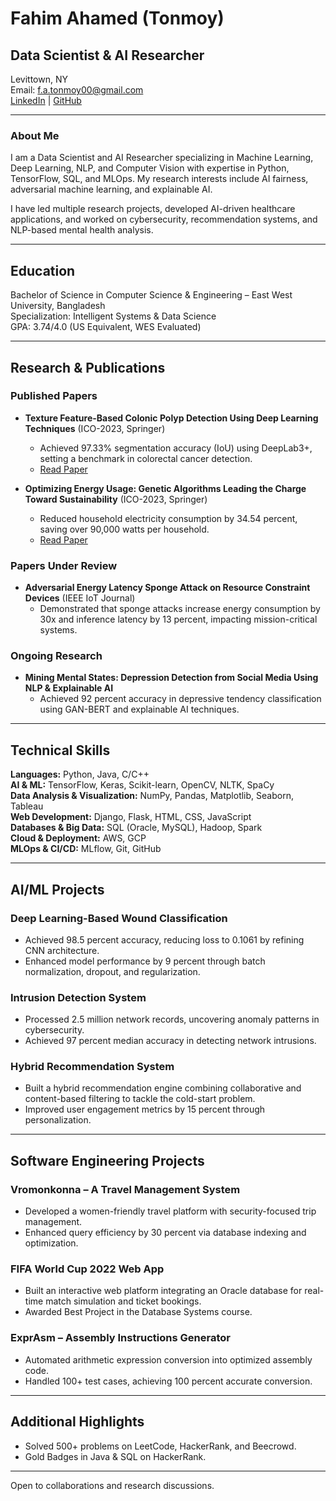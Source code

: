 # Fahim Ahamed (Tonmoy)  

## Data Scientist & AI Researcher  

Levittown, NY  
Email: [f.a.tonmoy00@gmail.com](mailto:f.a.tonmoy00@gmail.com)  
[LinkedIn](https://linkedin.com/in/f-a-tonmoy) | [GitHub](https://github.com/f-a-tonmoy)  

---

### About Me  

I am a Data Scientist and AI Researcher specializing in Machine Learning, Deep Learning, NLP, and Computer Vision with expertise in Python, TensorFlow, SQL, and MLOps. My research interests include AI fairness, adversarial machine learning, and explainable AI.  

I have led multiple research projects, developed AI-driven healthcare applications, and worked on cybersecurity, recommendation systems, and NLP-based mental health analysis.  

---

## Education  

Bachelor of Science in Computer Science & Engineering – East West University, Bangladesh  
Specialization: Intelligent Systems & Data Science  
GPA: 3.74/4.0 (US Equivalent, WES Evaluated)   

---

## Research & Publications  

### Published Papers  
- **Texture Feature-Based Colonic Polyp Detection Using Deep Learning Techniques** (ICO-2023, Springer)  
  - Achieved 97.33% segmentation accuracy (IoU) using DeepLab3+, setting a benchmark in colorectal cancer detection.  
  - [Read Paper](https://link.springer.com/chapter/10.1007/978-3-031-73324-6_2)  

- **Optimizing Energy Usage: Genetic Algorithms Leading the Charge Toward Sustainability** (ICO-2023, Springer)  
  - Reduced household electricity consumption by 34.54 percent, saving over 90,000 watts per household.  
  - [Read Paper](https://link.springer.com/chapter/10.1007/978-3-031-50887-5_9)  

### Papers Under Review  
- **Adversarial Energy Latency Sponge Attack on Resource Constraint Devices** (IEEE IoT Journal)  
  - Demonstrated that sponge attacks increase energy consumption by 30x and inference latency by 13 percent, impacting mission-critical systems.  

### Ongoing Research  
- **Mining Mental States: Depression Detection from Social Media Using NLP & Explainable AI**  
  - Achieved 92 percent accuracy in depressive tendency classification using GAN-BERT and explainable AI techniques.  

---

## Technical Skills  

**Languages:** Python, Java, C/C++  
**AI & ML:** TensorFlow, Keras, Scikit-learn, OpenCV, NLTK, SpaCy  
**Data Analysis & Visualization:** NumPy, Pandas, Matplotlib, Seaborn, Tableau  
**Web Development:** Django, Flask, HTML, CSS, JavaScript  
**Databases & Big Data:** SQL (Oracle, MySQL), Hadoop, Spark  
**Cloud & Deployment:** AWS, GCP  
**MLOps & CI/CD:** MLflow, Git, GitHub  

---

## AI/ML Projects  

### Deep Learning-Based Wound Classification  
- Achieved 98.5 percent accuracy, reducing loss to 0.1061 by refining CNN architecture.  
- Enhanced model performance by 9 percent through batch normalization, dropout, and regularization.  

### Intrusion Detection System  
- Processed 2.5 million network records, uncovering anomaly patterns in cybersecurity.  
- Achieved 97 percent median accuracy in detecting network intrusions.  

### Hybrid Recommendation System  
- Built a hybrid recommendation engine combining collaborative and content-based filtering to tackle the cold-start problem.  
- Improved user engagement metrics by 15 percent through personalization.  

---

## Software Engineering Projects  

### Vromonkonna – A Travel Management System  
- Developed a women-friendly travel platform with security-focused trip management.  
- Enhanced query efficiency by 30 percent via database indexing and optimization.  

### FIFA World Cup 2022 Web App  
- Built an interactive web platform integrating an Oracle database for real-time match simulation and ticket bookings.  
- Awarded Best Project in the Database Systems course.  

### ExprAsm – Assembly Instructions Generator  
- Automated arithmetic expression conversion into optimized assembly code.  
- Handled 100+ test cases, achieving 100 percent accurate conversion.  

---

## Additional Highlights  

- Solved 500+ problems on LeetCode, HackerRank, and Beecrowd.  
- Gold Badges in Java & SQL on HackerRank.

---

Open to collaborations and research discussions.  
